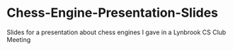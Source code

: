 # Chess-Engine-Presentation-Slides
Slides for a  presentation about chess engines I gave in a Lynbrook CS Club Meeting
